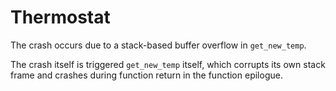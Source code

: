 # Thermostat
The crash occurs due to a stack-based buffer overflow in `get_new_temp`.

The crash itself is triggered `get_new_temp` itself, which corrupts its own stack frame and crashes during function return in the function epilogue.